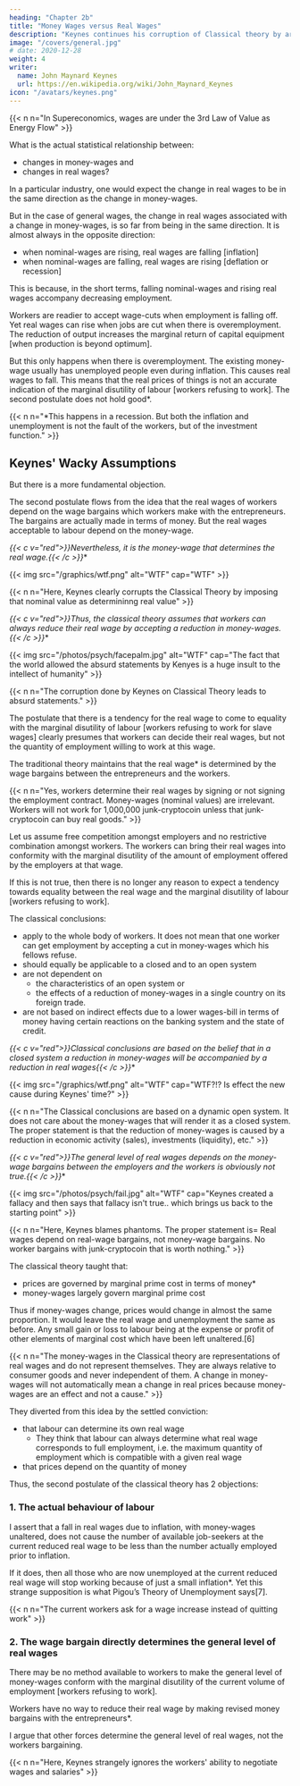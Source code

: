 ```yaml
---
heading: "Chapter 2b"
title: "Money Wages versus Real Wages"
description: "Keynes continues his corruption of Classical theory by arguing for the dominance of money wages over real wages"
image: "/covers/general.jpg"
# date: 2020-12-28
weight: 4
writer:
  name: John Maynard Keynes
  url: https://en.wikipedia.org/wiki/John_Maynard_Keynes
icon: "/avatars/keynes.png"
---
```



{{< n n="In Supereconomics, wages are under the 3rd Law of Value as Energy Flow" >}}

What is the actual statistical relationship between:
- changes in money-wages and
- changes in real wages?

In a particular industry, one would expect the change in real wages to be in the same direction as the change in money-wages. 


But in the case of general wages, the change in real wages associated with a change in money-wages, is so far from being in the same direction. It is almost always in the opposite direction:
- when nominal-wages <!-- money-wages --> are rising, real wages are falling [inflation]
- when nominal-wages <!-- money-wages --> are falling, real wages are rising [deflation or recession]

This is because, in the short terms, falling nominal-wages<!--  money-wages --> and rising real wages <!-- are each, for independent reasons, likely to --> accompany decreasing employment.

Workers are readier to accept wage-cuts when employment is falling off. Yet real wages can rise when jobs are cut when there is overemployment. The reduction of output increases the marginal return of capital equipment [when production is beyond optimum].

<!-- If it were true that the existing real wage is a minimum below which more labour than is now employed will not be forthcoming in any circumstances, involuntary unemployment, apart from frictional unemployment, would be non-existent.  -->

But this only happens when there is overemployment. <!--  to suppose that this is invariably the case would be absurd. --> <!-- For more labour than is at present employed is usually available at  --> The existing money-wage usually has unemployed people even during inflation. This causes real wages to fall. This means that the real prices of things is not an accurate indication of the marginal disutility of labour [workers refusing to work]. The second postulate does not hold good*.


{{< n n="*This happens in a recession. But both the inflation and unemployment is not the fault of the workers, but of the investment function." >}}



<!-- , even though the price of wage-goods is rising.  -->

<!-- Consequently, the real wage falling. If this is true, the wage-goods equivalent of the existing money-wage is not , and the . -->


## Keynes' Wacky Assumptions


But there is a more fundamental objection. 

The second postulate flows from the idea that the real wages of workers depend on the wage bargains which workers make with the entrepreneurs. The bargains are actually made in terms of money. But the real wages acceptable to labour depend on the money-wage.

**{{< c v="red">}}Nevertheless, it is the money-wage that determines the real wage*.{{< /c >}}**


{{< img src="/graphics/wtf.png" alt="WTF" cap="WTF" >}}


{{< n n="Here, Keynes clearly corrupts the Classical Theory by imposing that nominal value as determininng real value" >}}



**{{< c v="red">}}Thus, the classical theory assumes that workers can always reduce their real wage by accepting a reduction in money-wages*.{{< /c >}}**



{{< img src="/photos/psych/facepalm.jpg" alt="WTF" cap="The fact that the world allowed the absurd statements by Kenyes is a huge insult to the intellect of humanity" >}}


{{< n n="The corruption done by Keynes on Classical Theory leads to absurd statements." >}}


The postulate that there is a tendency for the real wage to come to equality with the marginal disutility of labour [workers refusing to work for slave wages] clearly presumes that workers can decide their real wages, but not the quantity of employment willing to work at this wage.

The traditional theory maintains that the real wage* is determined by the wage bargains between the entrepreneurs and the workers. 

{{< n n="Yes, workers determine their real wages by signing or not signing the employment contract. Money-wages (nominal values) are irrelevant. Workers will not work for 1,000,000 junk-cryptocoin unless that junk-cryptocoin can buy real goods." >}}  



Let us assume free competition amongst employers and no restrictive combination amongst workers. The workers can bring their real wages into conformity with the marginal disutility of the amount of employment offered by the employers at that wage. 

If this is not true, then there is no longer any reason to expect a tendency towards equality between the real wage and the marginal disutility of labour [workers refusing to work].

The classical conclusions:
- apply to the whole body of workers. It does not mean that one worker can get employment by accepting a cut in money-wages which his fellows refuse. 
- should equally be applicable to a closed and to an open system
- are not dependent on
  - the characteristics of an open system or 
  - the effects of a reduction of money-wages in a single country on its foreign trade.
- are not based on indirect effects due to a lower wages-bill in terms of money having certain reactions on the banking system and the state of credit<!-- , effects which we shall examine in detail in Chapter 19 -->. 

**{{< c v="red">}}Classical conclusions are based on the belief that in a closed system a reduction in money-wages will be accompanied by a reduction in real wages*{{< /c >}}** 


<!-- the general level of --> <!-- , at any rate in the short period and subject only to minor qualifications, by some, though not always a proportionate, reduction in real wages -->



{{< img src="/graphics/wtf.png" alt="WTF" cap="WTF?!? Is effect the new cause during Keynes' time?" >}}


{{< n n="The Classical conclusions are based on a dynamic open system. It does not care about the money-wages that will render it as a closed system. The proper statement is that the reduction of money-wages is caused by a reduction in economic activity (sales), investments (liquidity), etc." >}}



**{{< c v="red">}}The general level of real wages depends on the money-wage bargains between the employers and the workers is obviously not true*.{{< /c >}}**

<!-- Indeed it is strange that so little attempt should have been made to prove or to refute it.  -->



{{< img src="/photos/psych/fail.jpg" alt="WTF" cap="Keynes created a fallacy and then says that fallacy isn't true.. which brings us back to the starting point" >}}

{{< n n="Here, Keynes blames phantoms. The proper statement is= Real wages depend on real-wage  bargains, not money-wage bargains. No worker bargains with junk-cryptocoin that is worth nothing." >}}



<!-- For it is far from being consistent with the general tenor of --> The classical theory taught that:
- prices are governed by marginal prime cost in terms of money*
- money-wages largely govern marginal prime cost

Thus if money-wages change, prices would change in almost the same proportion. It would leave the real wage and unemployment the same as before. Any small gain or loss to labour being at the expense or profit of other elements of marginal cost which have been left unaltered.[6]


{{< n n="The money-wages in the Classical theory are representations of real wages and do not represent themselves. They are always relative to consumer goods and never independent of them. A change in money-wages will not automatically mean a change in real prices because money-wages are an effect and not a cause." >}}



They diverted from this idea by the settled conviction:
- that labour can determine its own real wage
  - They think that labour can always determine what real wage corresponds to full employment, i.e. the maximum quantity of employment which is compatible with a given real wage
- <!--   and partly, perhaps, by preoccupation with the idea --> that prices depend on the quantity of money

<!--  And the belief in the proposition that labour is always in a position to determine its own real wage, once adopted, has been maintained by its being confused with the proposition that  -->

Thus, the second postulate of the classical theory has 2 objections:


### 1. The actual behaviour of labour

I assert that a fall in real wages due to inflation, with money-wages unaltered, does not cause the number of available <!-- workers --> job-seekers at the current reduced real wage to be less than the number actually employed prior to inflation.

If it does, then all those who are now unemployed at the current reduced real wage will stop working because of just a small inflation*. <!-- withdraw the offer of their labour in the event of even a small rise in the cost of living. --> Yet this strange supposition is what Pigou’s Theory of Unemployment says[7].  <!-- and it is what all members of the orthodox school are tacitly assuming. -->


{{< n n="The current workers ask for a wage increase instead of quitting work" >}}



### 2. The wage bargain directly determines the general level of real wages

There may be no method available to workers to make the general level of money-wages conform with the marginal disutility of the current volume of employment [workers refusing to work]. 

Workers have no way <!-- There may exist no expedient by which labour as a whole --> to reduce their real wage by making revised money bargains with the entrepreneurs*. 

I argue that <!-- This will be our contention. We shall endeavour to show that primarily it is certain --> other forces determine the general level of real wages, not the workers bargaining. 

<!-- The attempt to elucidate this problem will be one of our main themes. We shall argue that there has been a fundamental misunderstanding of how in this respect the economy in which we live actually works. -->

{{< n n="Here, Keynes strangely ignores the workers' ability to negotiate wages and salaries" >}}

